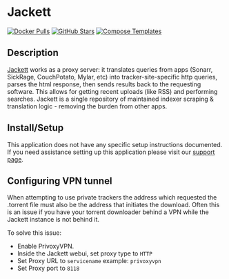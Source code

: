 # Jackett

[![Docker Pulls](https://img.shields.io/docker/pulls/linuxserver/jackett?style=flat-square&color=607D8B&label=docker%20pulls&logo=docker)](https://hub.docker.com/r/linuxserver/jackett)
[![GitHub Stars](https://img.shields.io/github/stars/linuxserver/docker-jackett?style=flat-square&color=607D8B&label=github%20stars&logo=github)](https://github.com/linuxserver/docker-jackett)
[![Compose Templates](https://img.shields.io/static/v1?style=flat-square&color=607D8B&label=compose&message=templates)](https://github.com/GhostWriters/DockSTARTer/tree/master/compose/.apps/jackett)

## Description

[Jackett](https://github.com/Jackett/Jackett) works as a proxy server: it
translates queries from apps (Sonarr, SickRage, CouchPotato, Mylar, etc) into
tracker-site-specific http queries, parses the html response, then sends results
back to the requesting software. This allows for getting recent uploads (like
RSS) and performing searches. Jackett is a single repository of maintained
indexer scraping & translation logic - removing the burden from other apps.

## Install/Setup

This application does not have any specific setup instructions documented. If
you need assistance setting up this application please visit our
[support page](https://dockstarter.com/basics/support/).

## Configuring VPN tunnel

When attempting to use private trackers the address which requested the .torrent file must also be the address that initiates the download. Often this is an issue if you have your torrent downloader behind a VPN while the Jackett instance is not behind it.

To solve this issue:

- Enable PrivoxyVPN.
- Inside the Jackett webui, set proxy type to `HTTP`
- Set Proxy URL to `servicename` example: `privoxyvpn`
- Set Proxy port to `8118`
